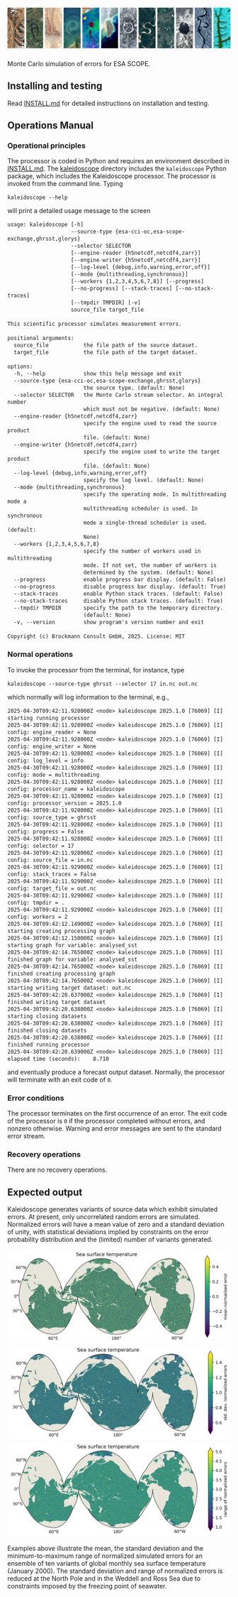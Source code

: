 # ![Kaleidoscope](/assets/img/kaleidoscope.png)

Monte Carlo simulation of errors for ESA SCOPE.

## Installing and testing

Read [INSTALL.md](INSTALL.md) for detailed instructions on installation
and testing.

## Operations Manual

### Operational principles

The processor is coded in Python and requires an environment described
in [INSTALL.md](INSTALL.md). The [kaleidoscope](kaleidoscope) directory
includes the `kaleidoscope` Python package, which includes the Kaleidoscope
processor. The processor is invoked from the command line. Typing

    kaleidoscope --help

will print a detailed usage message to the screen

    usage: kaleidoscope [-h]
                        --source-type {esa-cci-oc,esa-scope-exchange,ghrsst,glorys}
                        --selector SELECTOR
                        [--engine-reader {h5netcdf,netcdf4,zarr}]
                        [--engine-writer {h5netcdf,netcdf4,zarr}]
                        [--log-level {debug,info,warning,error,off}]
                        [--mode {multithreading,synchronous}]
                        [--workers {1,2,3,4,5,6,7,8}] [--progress]
                        [--no-progress] [--stack-traces] [--no-stack-traces]
                        [--tmpdir TMPDIR] [-v]
                        source_file target_file
    
    This scientific processor simulates measurement errors.
    
    positional arguments:
      source_file           the file path of the source dataset.
      target_file           the file path of the target dataset.
    
    options:
      -h, --help            show this help message and exit
      --source-type {esa-cci-oc,esa-scope-exchange,ghrsst,glorys}
                            the source type. (default: None)
      --selector SELECTOR   the Monte Carlo stream selector. An integral number
                            which must not be negative. (default: None)
      --engine-reader {h5netcdf,netcdf4,zarr}
                            specify the engine used to read the source product
                            file. (default: None)
      --engine-writer {h5netcdf,netcdf4,zarr}
                            specify the engine used to write the target product
                            file. (default: None)
      --log-level {debug,info,warning,error,off}
                            specify the log level. (default: None)
      --mode {multithreading,synchronous}
                            specify the operating mode. In multithreading mode a
                            multithreading scheduler is used. In synchronous
                            mode a single-thread scheduler is used. (default:
                            None)
      --workers {1,2,3,4,5,6,7,8}
                            specify the number of workers used in multithreading
                            mode. If not set, the number of workers is
                            determined by the system. (default: None)
      --progress            enable progress bar display. (default: False)
      --no-progress         disable progress bar display. (default: True)
      --stack-traces        enable Python stack traces. (default: False)
      --no-stack-traces     disable Python stack traces. (default: True)
      --tmpdir TMPDIR       specify the path to the temporary directory.
                            (default: None)
      -v, --version         show program's version number and exit
    
    Copyright (c) Brockmann Consult GmbH, 2025. License: MIT

### Normal operations

To invoke the processor from the terminal, for instance, type 

    kaleidoscope --source-type ghrsst --selector 17 in.nc out.nc

which normally will log information to the terminal, e.g.,

    2025-04-30T09:42:11.928000Z <node> kaleidoscope 2025.1.0 [76069] [I] starting running processor
    2025-04-30T09:42:11.928000Z <node> kaleidoscope 2025.1.0 [76069] [I] config: engine_reader = None
    2025-04-30T09:42:11.928000Z <node> kaleidoscope 2025.1.0 [76069] [I] config: engine_writer = None
    2025-04-30T09:42:11.928000Z <node> kaleidoscope 2025.1.0 [76069] [I] config: log_level = info
    2025-04-30T09:42:11.928000Z <node> kaleidoscope 2025.1.0 [76069] [I] config: mode = multithreading
    2025-04-30T09:42:11.928000Z <node> kaleidoscope 2025.1.0 [76069] [I] config: processor_name = kaleidoscope
    2025-04-30T09:42:11.928000Z <node> kaleidoscope 2025.1.0 [76069] [I] config: processor_version = 2025.1.0
    2025-04-30T09:42:11.928000Z <node> kaleidoscope 2025.1.0 [76069] [I] config: source_type = ghrsst
    2025-04-30T09:42:11.928000Z <node> kaleidoscope 2025.1.0 [76069] [I] config: progress = False
    2025-04-30T09:42:11.928000Z <node> kaleidoscope 2025.1.0 [76069] [I] config: selector = 17
    2025-04-30T09:42:11.928000Z <node> kaleidoscope 2025.1.0 [76069] [I] config: source_file = in.nc
    2025-04-30T09:42:11.929000Z <node> kaleidoscope 2025.1.0 [76069] [I] config: stack_traces = False
    2025-04-30T09:42:11.929000Z <node> kaleidoscope 2025.1.0 [76069] [I] config: target_file = out.nc
    2025-04-30T09:42:11.929000Z <node> kaleidoscope 2025.1.0 [76069] [I] config: tmpdir = .
    2025-04-30T09:42:11.929000Z <node> kaleidoscope 2025.1.0 [76069] [I] config: workers = 2
    2025-04-30T09:42:12.149000Z <node> kaleidoscope 2025.1.0 [76069] [I] starting creating processing graph
    2025-04-30T09:42:12.150000Z <node> kaleidoscope 2025.1.0 [76069] [I] starting graph for variable: analysed_sst
    2025-04-30T09:42:14.765000Z <node> kaleidoscope 2025.1.0 [76069] [I] finished graph for variable: analysed_sst
    2025-04-30T09:42:14.765000Z <node> kaleidoscope 2025.1.0 [76069] [I] finished creating processing graph
    2025-04-30T09:42:14.765000Z <node> kaleidoscope 2025.1.0 [76069] [I] starting writing target dataset: out.nc
    2025-04-30T09:42:20.637000Z <node> kaleidoscope 2025.1.0 [76069] [I] finished writing target dataset
    2025-04-30T09:42:20.638000Z <node> kaleidoscope 2025.1.0 [76069] [I] starting closing datasets
    2025-04-30T09:42:20.638000Z <node> kaleidoscope 2025.1.0 [76069] [I] finished closing datasets
    2025-04-30T09:42:20.638000Z <node> kaleidoscope 2025.1.0 [76069] [I] finished running processor
    2025-04-30T09:42:20.639000Z <node> kaleidoscope 2025.1.0 [76069] [I] elapsed time (seconds):    8.710

and eventually produce a forecast output dataset. Normally, the processor
will terminate with an exit code of `0`. 

### Error conditions

The processor terminates on the first occurrence of an error. The exit code
of the processor is `0` if the processor completed without errors, and nonzero
otherwise. Warning and error messages are sent to the standard error stream. 

### Recovery operations

There are no recovery operations.

## Expected output

Kaleidoscope generates variants of source data which exhibit simulated errors.
At present, only uncorrelated random errors are simulated. Normalized errors
will have a mean value of zero and a standard deviation of unity, with statistical
deviations implied by constraints on the error probability distribution and the
(limited) number of variants generated.

![Map](/doc/map-mean-Sea%20surface%20temperature.png)
![Map](/doc/map-std-Sea%20surface%20temperature.png)
![Map](/doc/map-range-Sea%20surface%20temperature.png)

Examples above illustrate the mean, the standard deviation and the minimum-to-maximum
range of normalized simulated errors for an ensemble of ten variants of global monthly
sea surface temperature (January 2000). The standard deviation and range of normalized
errors is reduced at the North Pole and in the Weddell and Ross Sea due to constraints
imposed by the freezing point of seawater. 

